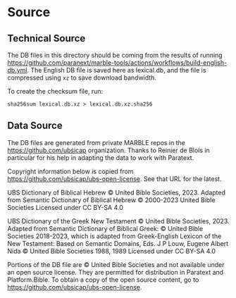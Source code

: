 # Source

## Technical Source

The DB files in this directory should be coming from the results of running https://github.com/paranext/marble-tools/actions/workflows/build-english-db.yml. The English DB file is saved here as lexical.db, and the file is compressed using `xz` to save download bandwidth.

To create the checksum file, run:

```
sha256sum lexical.db.xz > lexical.db.xz.sha256
```

## Data Source

The DB files are generated from private MARBLE repos in the https://github.com/ubsicap organization. Thanks to Reinier de Blois in particular for his help in adapting the data to work with Paratext.

Copyright information below is copied from https://github.com/ubsicap/ubs-open-license. See that URL for the latest.

UBS Dictionary of Biblical Hebrew
© United Bible Societies, 2023. Adapted from Semantic Dictionary of Biblical Hebrew © 2000-2023 United Bible Societies
Licensed under CC BY-SA 4.0

UBS Dictionary of the Greek New Testament
© United Bible Societies, 2023. Adapted from Semantic Dictionary of Biblical Greek: © United Bible Societies 2018-2023, which is adapted from Greek-English Lexicon of the New Testament: Based on Semantic Domains, Eds. J P Louw, Eugene Albert Nida © United Bible Societies 1988, 1989
Licensed under CC BY-SA 4.0

Portions of the DB file are © United Bible Societies and not available under an open source license. They are permitted for distribution in Paratext and Platform.Bible. To obtain a copy of the open source content, go to https://github.com/ubsicap/ubs-open-license.
